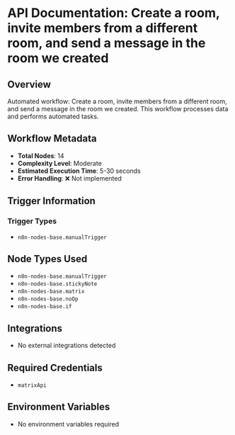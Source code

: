 # API Documentation: Create a room, invite members from a different room, and send a message in the room we created

## Overview
Automated workflow: Create a room, invite members from a different room, and send a message in the room we created. This workflow processes data and performs automated tasks.

## Workflow Metadata
- **Total Nodes**: 14
- **Complexity Level**: Moderate
- **Estimated Execution Time**: 5-30 seconds
- **Error Handling**: ❌ Not implemented

## Trigger Information
### Trigger Types
- `n8n-nodes-base.manualTrigger`

## Node Types Used
- `n8n-nodes-base.manualTrigger`
- `n8n-nodes-base.stickyNote`
- `n8n-nodes-base.matrix`
- `n8n-nodes-base.noOp`
- `n8n-nodes-base.if`

## Integrations
- No external integrations detected

## Required Credentials
- `matrixApi`

## Environment Variables
- No environment variables required

